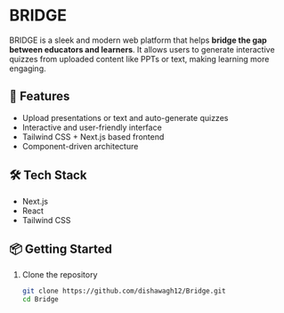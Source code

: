 # BRIDGE

BRIDGE is a sleek and modern web platform that helps **bridge the gap between educators and learners**. It allows users to generate interactive quizzes from uploaded content like PPTs or text, making learning more engaging.

## 🚀 Features

- Upload presentations or text and auto-generate quizzes
- Interactive and user-friendly interface
- Tailwind CSS + Next.js based frontend
- Component-driven architecture

## 🛠 Tech Stack

- Next.js
- React
- Tailwind CSS

## 📦 Getting Started

1. Clone the repository  
   ```bash
   git clone https://github.com/dishawagh12/Bridge.git
   cd Bridge
